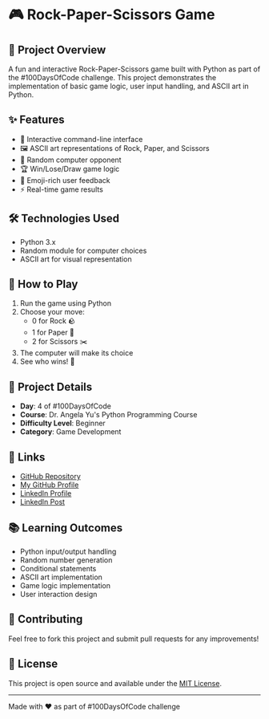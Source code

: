 # 🎮 Rock-Paper-Scissors Game

## 🎯 Project Overview
A fun and interactive Rock-Paper-Scissors game built with Python as part of the #100DaysOfCode challenge. This project demonstrates the implementation of basic game logic, user input handling, and ASCII art in Python.

## ✨ Features
- 🎲 Interactive command-line interface
- 🖼️ ASCII art representations of Rock, Paper, and Scissors
- 🎯 Random computer opponent
- 🏆 Win/Lose/Draw game logic
- 🎨 Emoji-rich user feedback
- ⚡ Real-time game results

## 🛠️ Technologies Used
- Python 3.x
- Random module for computer choices
- ASCII art for visual representation

## 🚀 How to Play
1. Run the game using Python
2. Choose your move:
   - 0 for Rock 🪨
   - 1 for Paper 📄
   - 2 for Scissors ✂️
3. The computer will make its choice
4. See who wins! 🎉

## 📝 Project Details
- **Day**: 4 of #100DaysOfCode
- **Course**: Dr. Angela Yu's Python Programming Course
- **Difficulty Level**: Beginner
- **Category**: Game Development

## 🔗 Links
- [GitHub Repository](https://github.com/Mohammed23200/Rock-Paper-Scissors.git)
- [My GitHub Profile](https://github.com/Mohammed23200)
- [LinkedIn Profile](https://www.linkedin.com/in/mohammed-gamal-4012122b5/)
- [LinkedIn Post](https://www.linkedin.com/posts/yourusername_activity-123456789)

## 📚 Learning Outcomes
- Python input/output handling
- Random number generation
- Conditional statements
- ASCII art implementation
- Game logic implementation
- User interaction design

## 🤝 Contributing
Feel free to fork this project and submit pull requests for any improvements!

## 📄 License
This project is open source and available under the [MIT License](LICENSE).

---
Made with ❤️ as part of #100DaysOfCode challenge
